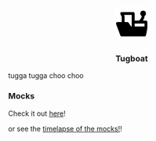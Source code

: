 <p align="center">
  <a href="tugboat-io.netlify.com">
    <img alt="Tugboat logo" src="./src/assets/img/logo.png" width="70" />
  </a>
</p>
<h3 align="center">
  Tugboat
</h3>

tugga tugga choo choo

### Mocks

Check it out [here](https://www.figma.com/file/FyfrbCpoSGAeY3eTROqPx5/Tugboat)!

or see the [timelapse of the mocks!](https://youtu.be/PBu5lJ9wbv4)!
